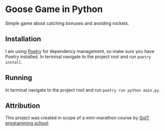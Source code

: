 # Goose Game in Python

Simple game about catching bonuses and avoiding rockets.

## Installation

I am using [Poetry](https://python-poetry.org/) for dependency management, so make sure you have Poetry installed.
In terminal navigate to the project root and run `poetry install`.

## Running

In terminal navigate to the project root and run `poetry run python main.py`.

## Attribution

This project was created in scope of a mini-marathon course by [GoIT programming school](https://goit.global/ph/).
